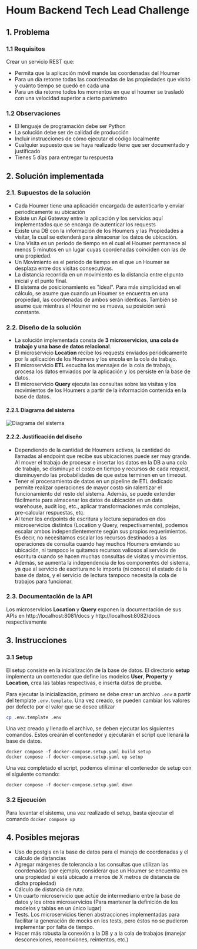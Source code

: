 # Houm Backend Tech Lead Challenge

## 1. Problema

### 1.1 Requisitos

Crear un servicio REST que:

- Permita que la aplicación móvil mande las coordenadas del Houmer
- Para un día retorne todas las coordenadas de las propiedades que visitó y cuánto tiempo se quedó en cada una
- Para un día retorne todos los momentos en que el houmer se trasladó con una velocidad superior a cierto parámetro

### 1.2 Observaciones

- El lenguaje de programación debe ser Python
- La solución debe ser de calidad de producción
- Incluir instrucciones de cómo ejecutar el código localmente
- Cualquier supuesto que se haya realizado tiene que ser documentado y justificado
- Tienes 5 días para entregar tu respuesta

## 2. Solución implementada

### 2.1. Supuestos de la solución
- Cada Houmer tiene una aplicación encargada de autenticarlo y enviar periodicamente su ubicación
- Existe un Api Gateway entre la aplicación y los servicios aquí implementados que se encarga de autenticar los requests
- Existe una DB con la información de los Houmers y las Propiedades a visitar, la cual se extenderá para almacenar los datos de ubicación.
- Una Visita es un periodo de tiempo en el cual el Houmer permanece al menos 5 minutos en un lugar cuyas coordenadas coinciden con las de una propiedad.
- Un Movimiento es el periodo de tiempo en el que un Houmer se desplaza entre dos visitas consecutivas.
- La distancia recorrida en un movimiento es la distancia entre el punto inicial y el punto final.
- El sistema de posicionamiento es "ideal". Para más simplicidad en el cálculo, se asume que cuando un Houmer se encuentra en una propiedad, las coordenadas de ambos serán idénticas. También se asume que mientras el Houmer no se mueva, su posición será constante.


### 2.2. Diseño de la solución
- La solución implementada consta de **3 microservicios, una cola de trabajo y una base de datos relacional**.
- El microservicio **Location** recibe los requests enviados periódicamente por la aplicación de los Houmers y los encola en la cola de trabajo.
- El microservicio **ETL** escucha los mensajes de la cola de trabajo, procesa los datos enviados por la aplicación y los persiste en la base de datos.
- El microservicio **Query** ejecuta las consultas sobre las visitas y los movimientos de los Houmers a partir de la información contenida en la base de datos.

#### 2.2.1. Diagrama del sistema
![Diagrama del sistema]("diagram.png")

#### 2.2.2. Justificación del diseño
- Dependiendo de la cantidad de Houmers activos, la cantidad de llamadas al endpoint que recibe sus ubicaciones puede ser muy grande. Al mover el trabajo de procesar e insertar los datos en la DB a una cola de trabajo, se disminuye el costo en tiempo y recursos de cada request, disminuyendo las probabilidades de que estos terminen en un timeout.
- Tener el procesamiento de datos en un pipeline de ETL dedicado permite realizar operaciones de mayor costo sin ralentizar el funcionamiento del resto del sistema. Además, se puede extender fácilmente para almacenar los datos de ubicación en un data warehouse, audit log, etc., aplicar transformaciones más complejas, pre-calcular respuestas, etc.
- Al tener los endpoints de escritura y lectura separados en dos microservicios distintos (Location y Query, respectivamente), podemos escalar ambos independientemente según sus propios requerimientos. Es decir, no necesitamos escalar los recursos destinados a las operaciones de consulta cuando hay muchos Houmers enviando su ubicación, ni tampoco le quitamos recursos valiosos al servicio de escritura cuando se hacen muchas consultas de visitas y movimientos.
- Además, se aumenta la independencia de los componentes del sistema, ya que al servicio de escritura no le importa (ni conoce) el estado de la base de datos, y el servicio de lectura tampoco necesita la cola de trabajos para funcionar.

### 2.3. Documentación de la API

Los microservicios **Location** y **Query** exponen la documentación de sus APIs en http://localhost:8081/docs y http://localhost:8082/docs respectivamente

## 3. Instrucciones

### 3.1 Setup

El setup consiste en la inicialización de la base de datos. El directorio **setup** implementa un contenedor que define los modelos **User**, **Property** y **Location**, crea las tablas respectivas, e inserta datos de prueba.

Para ejecutar la inicialización, primero se debe crear un archivo `.env` a partir del template `.env.template`. Una vez creado, se pueden cambiar los valores por defecto por el valor que se desee utilizar

```sh
cp .env.template .env
```

Una vez creado y llenado el archivo, se deben ejecutar los siguientes comandos. Estos crearán el contenedor y ejecutarán el script que llenará la base de datos.
```
docker compose -f docker-compose.setup.yaml build setup
docker compose -f docker-compose.setup.yaml up setup
```

Una vez completado el script, podemos eliminar el contenedor de setup con el siguiente comando:
```
docker compose -f docker-compose.setup.yaml down
```

### 3.2 Ejecución

Para levantar el sistema, una vez realizado el setup, basta ejecutar el comando `docker compose up`


## 4. Posibles mejoras

- Uso de postgis en la base de datos para el manejo de coordenadas y el cálculo de distancias
- Agregar márgenes de tolerancia a las consultas que utilizan las coordenadas (por ejemplo, considerar que un Houmer se encuentra en una propiedad si está ubicado a menos de X metros de distancia de dicha propiedad)
- Cálculo de distancia de ruta.
- Un cuarto microservicio que actúe de intermediario entre la base de datos y los otros microservicios (Para mantener la definición de los modelos y tablas en un único lugar)
- Tests. Los microservicios tienen abstracciones implementadas para facilitar la generación de mocks en los tests, pero éstos no se pudieron implementar por falta de tiempo.
- Hacer más robusta la conexión a la DB y a la cola de trabajos (manejar desconexiones, reconexiones, reintentos, etc.)
